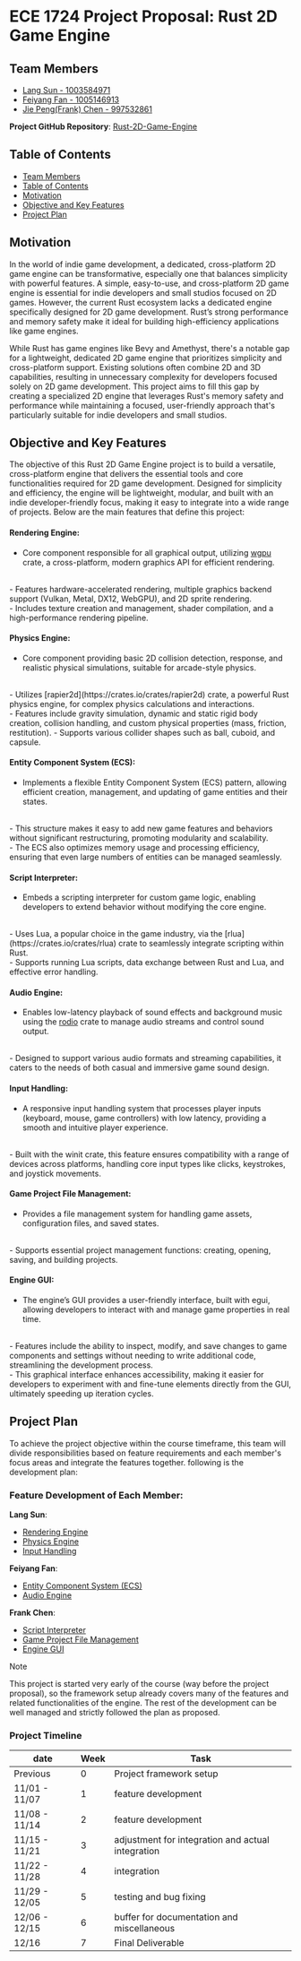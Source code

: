 # ECE 1724 Project Proposal: Rust 2D Game Engine

## Team Members

- [Lang Sun - 1003584971](https://github.com/gh0stintheshe11)
- [Feiyang Fan - 1005146913](https://github.com/feiyangfan)
- [Jie Peng(Frank) Chen - 997532861](https://github.com/frankjc2022)

**Project GitHub Repository**: [Rust-2D-Game-Engine](https://github.com/gh0stintheshe11/Rust-2D-Game-Engine)

## Table of Contents
- [Team Members](#team-members)
- [Table of Contents](#table-of-contents)
- [Motivation](#motivation)
- [Objective and Key Features](#objective-and-key-features)
- [Project Plan](#project-plan)

## Motivation

<!--
What motivated your team to spend time on this project? An excellent project idea is satisfying and fun to work on, and fills a gap that may not be easily found in the Rust ecosystem.

Motivation: 30% (out of 10 Points)

The motivation is sufficiently convincing, showing that the team has thought about the project thoroughly (10 Points)
The motivation is lackluster and not convincing. (6 Points)
The motivation is not mentioned in the proposal. (0 Point)
-->

In the world of indie game development, a dedicated, cross-platform 2D game engine can be transformative, especially one that balances simplicity with powerful features. A simple, easy-to-use, and cross-platform 2D game engine is essential for indie developers and small studios focused on 2D games. However, the current Rust ecosystem lacks a dedicated engine specifically designed for 2D game development. Rust’s strong performance and memory safety make it ideal for building high-efficiency applications like game engines.

While Rust has game engines like Bevy and Amethyst, there's a notable gap for a lightweight, dedicated 2D game engine that prioritizes simplicity and cross-platform support. Existing solutions often combine 2D and 3D capabilities, resulting in unnecessary complexity for developers focused solely on 2D game development. This project aims to fill this gap by creating a specialized 2D engine that leverages Rust's memory safety and performance while maintaining a focused, user-friendly approach that's particularly suitable for indie developers and small studios.

## Objective and Key Features

<!--
What is the objective of this project? What are the key features to be built in the project to achieve this objective? In other words, what is the idea that the completed project is trying to implement? It would be excellent if the idea has some novelty, but it is also important that it is feasible to be implemented within the timeframe of this course. Novelty is represented by the fact that the project, while small in scale, may be filling a gap in the current Rust ecosystem.

Objective and key features: 30% (out of 10 Points)

The objective and key features of the proposal may be filling a gap in the current Rust ecosystem. (3 Bonus Points)
The objective and key features of the proposal are clearly defined, with a reasonable amount of work for each team member. (10 Points)
The objective and key features of the proposal, are not clearly defined; or the amount of work for each team member is not well defined or insufficient. (6 Points)
The objective of the proposal is not mentioned in the proposal. (0 Point)

-->

The objective of this Rust 2D Game Engine project is to build a versatile, cross-platform engine that delivers the essential tools and core functionalities required for 2D game development. Designed for simplicity and efficiency, the engine will be lightweight, modular, and built with an indie developer-friendly focus, making it easy to integrate into a wide range of projects. 
Below are the main features that define this project:

#### Rendering Engine:

- Core component responsible for all graphical output, utilizing [wgpu](https://crates.io/crates/wgpu) crate, a cross-platform, modern graphics API for efficient rendering.
<br>
- Features hardware-accelerated rendering, multiple graphics backend support (Vulkan, Metal, DX12, WebGPU), and 2D sprite rendering.
<br>
- Includes texture creation and management, shader compilation, and a high-performance rendering pipeline.

#### Physics Engine:

- Core component providing basic 2D collision detection, response, and realistic physical 
simulations, suitable for arcade-style physics.
<br>
- Utilizes [rapier2d](https://crates.io/crates/rapier2d) crate, a powerful Rust physics engine, for complex physics calculations and interactions.
<br>
- Features include gravity simulation, dynamic and static rigid body creation, collision handling, and custom physical properties (mass, friction, restitution).
- Supports various collider shapes such as ball, cuboid, and capsule.

#### Entity Component System (ECS):

- Implements a flexible Entity Component System (ECS) pattern, allowing efficient creation, management, and updating of game entities and their states.
<br>
- This structure makes it easy to add new game features and behaviors without significant restructuring, promoting modularity and scalability.
<br>
- The ECS also optimizes memory usage and processing efficiency, ensuring that even large numbers of entities can be managed seamlessly.

#### Script Interpreter:

- Embeds a scripting interpreter for custom game logic, enabling developers to extend behavior without modifying the core engine.
<br>
- Uses Lua, a popular choice in the game industry, via the [rlua](https://crates.io/crates/rlua) crate to seamlessly integrate scripting within Rust.
<br>
- Supports running Lua scripts, data exchange between Rust and Lua, and effective error handling.

#### Audio Engine:

- Enables low-latency playback of sound effects and background music using the [rodio](https://crates.io/crates/rodio) crate to manage audio streams and control sound output.
<br>
- Designed to support various audio formats and streaming capabilities, it caters to the needs of both casual and immersive game sound design.

#### Input Handling:

- A responsive input handling system that processes player inputs (keyboard, mouse, game controllers) with low latency, providing a smooth and intuitive player experience.
<br>
- Built with the winit crate, this feature ensures compatibility with a range of devices across platforms, handling core input types like clicks, keystrokes, and joystick movements.

#### Game Project File Management:

- Provides a file management system for handling game assets, configuration files, and saved states.
<br>
- Supports essential project management functions: creating, opening, saving, and building projects.

#### Engine GUI:

- The engine’s GUI provides a user-friendly interface, built with egui, allowing developers to interact with and manage game properties in real time.
<br>
- Features include the ability to inspect, modify, and save changes to game components and settings without needing to write additional code, streamlining the development process.
<br>
- This graphical interface enhances accessibility, making it easier for developers to experiment with and fine-tune elements directly from the GUI, ultimately speeding up iteration cycles.

## Project Plan

<!--
Briefly and concisely, describe how your team plans to achieve the project objective in a matter of weeks, with clear descriptions of responsibilities for each team member in the team. As the duration of the project is quite short, there is no need to include milestones and tentative dates.

Tentative plan: 40% (out of 10 Points)

The proposed plan is concise and clear, includes responsibilities for each team member, and a casual reader can be convinced that the project can be reasonably completed by the project due date. (10 Points)
The proposed plan has been included, but not clear to a casual reader. (6 Points)
The proposed plan is not comprehensible. (0 Point)
-->

To achieve the project objective within the course timeframe, this team will divide responsibilities based on feature requirements and each member's focus areas and integrate the features together. following is the development plan:

### Feature Development of Each Member:

**Lang Sun**:

- [Rendering Engine](#rendering-engine)
- [Physics Engine](#physics-engine)
- [Input Handling](#input-handling)

**Feiyang Fan**: 

- [Entity Component System (ECS)](#ecs)
- [Audio Engine](#audio-engine)

**Frank Chen**:

- [Script Interpreter](#script-interpreter)
- [Game Project File Management](#game-project-file-management)
- [Engine GUI](#engine-gui)

> [!NOTE]
> This project is started very early of the course (way before the project proposal), so the framework setup already covers many of the features and related functionalities of the engine. The rest of the development can be well managed and strictly followed the plan as proposed.

### Project Timeline

| date     | Week | Task |
| ---      | ---  | ---  |
| Previous | 0    | Project framework setup |
| 11/01 - 11/07    | 1    | feature development |
| 11/08 - 11/14    | 2    | feature development |
| 11/15 - 11/21    | 3    | adjustment for integration and actual integration |
| 11/22 - 11/28    | 4    | integration |
| 11/29 - 12/05    | 5    | testing and bug fixing |
| 12/06 - 12/15    | 6    | buffer for documentation and miscellaneous |
| 12/16 | 7    | Final Deliverable |